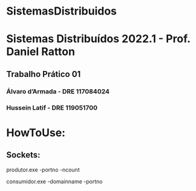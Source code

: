 # SistemasDistribuidos
# Sistemas Distribuídos 2022.1 - Prof. Daniel Ratton
## Trabalho Prático 01
### Álvaro d’Armada - DRE 117084024
### Hussein Latif - DRE 119051700



# HowToUse:

## Sockets:

produtor.exe -portno -ncount

consumidor.exe -domainname -portno
